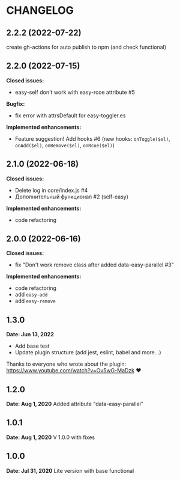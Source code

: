 # CHANGELOG

## 2.2.2 (2022-07-22)
create gh-actions for auto publish to npm (and check functional)

## 2.2.0 (2022-07-15)
**Closed issues:**
- easy-self don't work with easy-rcoe attribute #5

**Bugfix:**
- fix error with attrsDefault for easy-toggler.es 

**Implemented enhancements:**
- Feature suggestion! Add hooks #6 (new hooks: `onToggle($el)`, `onAdd($el)`, `onRemove($el)`, `onRcoe($el)`)

## 2.1.0 (2022-06-18)
**Closed issues:**
- Delete log in core/index.js #4
- Дополнительный функционал #2 (self-easy)

**Implemented enhancements:**
- code refactoring

## 2.0.0 (2022-06-16)
**Closed issues:**
- fix "Don't work remove class after added data-easy-parallel #3"

**Implemented enhancements:**
- code refactoring
- add `easy-add`
- add `easy-remove`

## 1.3.0
**Date: Jun 13, 2022**
- Add base test
- Update plugin structure (add jest, eslint, babel and more...)

Thanks to everyone who wrote about the plugin: https://www.youtube.com/watch?v=Ov5wG-MaDzk ❤

## 1.2.0
**Date: Aug 1, 2020**
Added attribute "data-easy-parallel"

## 1.0.1
**Date: Aug 1, 2020**
V 1.0.0 with fixes

## 1.0.0
**Date: Jul 31, 2020**
Lite version with base functional
